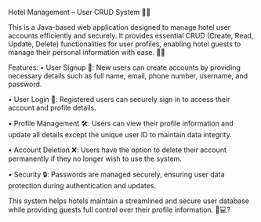 
Hotel Management – User CRUD System 🏨👥

This is a Java-based web application designed to manage hotel user accounts efficiently and securely. It provides essential CRUD (Create, Read, Update, Delete) functionalities for user profiles, enabling hotel guests to manage their personal information with ease. 🔐✨

Features:
•	User Signup 📝: New users can create accounts by providing necessary details such as full name, email, phone number, username, and password.

•	User Login 🔑: Registered users can securely sign in to access their account and profile details.

•	Profile Management 🛠️: Users can view their profile information and update all details except the unique user ID to maintain data integrity.

•	Account Deletion ❌: Users have the option to delete their account permanently if they no longer wish to use the system.

•	Security 🔒: Passwords are managed securely, ensuring user data protection during authentication and updates.

This system helps hotels maintain a streamlined and secure user database while providing guests full control over their profile information. 🏨💻?

